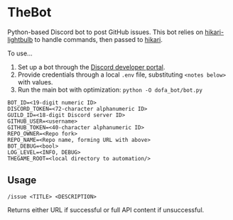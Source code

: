 # TheBot

Python-based Discord bot to post GitHub issues. This bot relies on [hikari-lightbulb](https://github.com/tandemdude/hikari-lightbulb/) to handle commands, then passed to [hikari](https://github.com/hikari-py/hikari).

To use...

1. Set up a bot through the [Discord developer portal](https://discord.com/developers/docs/intro).
2. Provide credentials through a local `.env` file, substituting `<notes below>` with values.
3. Run the main bot with optimization: `python -O dofa_bot/bot.py`

```
BOT_ID=<19-digit numeric ID>
DISCORD_TOKEN=<72-character alphanumeric ID>
GUILD_ID=<18-digit Discord server ID>
GITHUB_USER=<username>
GITHUB_TOKEN=<40-character alphanumeric ID>
REPO_OWNER=<Repo fork>
REPO_NAME=<Repo name, forming URL with above>
BOT_DEBUG=<bool>
LOG_LEVEL=<INFO, DEBUG>
THEGAME_ROOT=<local directory to automation/>
```

## Usage

`/issue <TITLE> <DESCRIPTION>`

Returns either URL if successful or full API content if unsuccessful.
